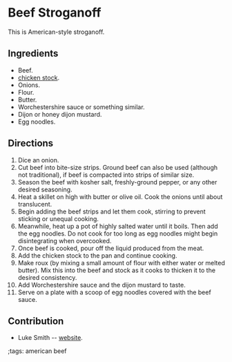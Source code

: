 # Beef Stroganoff

This is American-style stroganoff.

## Ingredients

- Beef.
- [chicken stock](chicken-stock-bone-broth.html).
- Onions.
- Flour.
- Butter.
- Worchestershire sauce or something similar.
- Dijon or honey dijon mustard.
- Egg noodles.

## Directions

1. Dice an onion.
2. Cut beef into bite-size strips. Ground beef can also be used (although not
   traditional), if beef is compacted into strips of similar size.
3. Season the beef with kosher salt, freshly-ground pepper, or any other desired
   seasoning.
4. Heat a skillet on high with butter or olive oil. Cook the onions until about
   translucent.
5. Begin adding the beef strips and let them cook, stirring to prevent sticking
   or unequal cooking.
6. Meanwhile, heat up a pot of highly salted water until it boils. Then add the
   egg noodles. Do not cook for too long as egg noodles might begin
   disintegrating when overcooked.
7. Once beef is cooked, pour off the liquid produced from the meat.
8. Add the chicken stock to the pan and continue cooking.
9. Make roux (by mixing a small amount of flour with either water or melted
   butter). Mix this into the beef and stock as it cooks to thicken it to the
   desired consistency.
10. Add Worchestershire sauce and the dijon mustard to taste.
11. Serve on a plate with a scoop of egg noodles covered with the beef sauce.

## Contribution

- Luke Smith -- [website](https://lukesmith.xyz).

;tags: american beef
